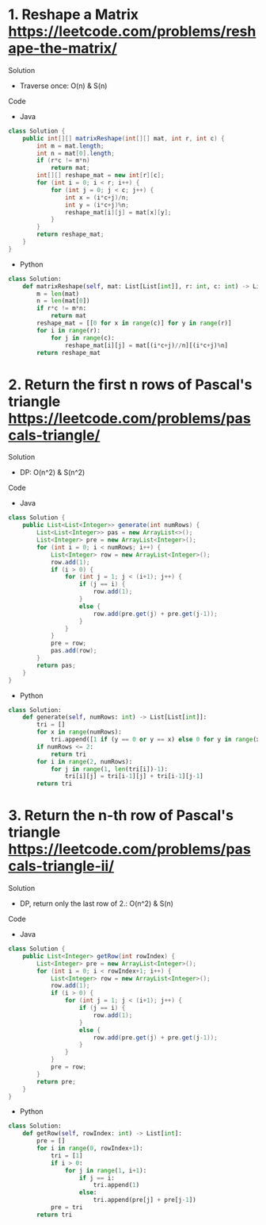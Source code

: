 # 1. Reshape a Matrix https://leetcode.com/problems/reshape-the-matrix/

Solution

- Traverse once: O(n) & S(n)

Code

- Java

```java
class Solution {
    public int[][] matrixReshape(int[][] mat, int r, int c) {
        int m = mat.length;
        int n = mat[0].length;
        if (r*c != m*n)
            return mat;
        int[][] reshape_mat = new int[r][c];
        for (int i = 0; i < r; i++) {
            for (int j = 0; j < c; j++) {
                int x = (i*c+j)/n;
                int y = (i*c+j)%n;
                reshape_mat[i][j] = mat[x][y];
            }
        }
        return reshape_mat;
    }
}
```

- Python

```python
class Solution:
    def matrixReshape(self, mat: List[List[int]], r: int, c: int) -> List[List[int]]:
        m = len(mat)
        n = len(mat[0])
        if r*c != m*n:
            return mat
        reshape_mat = [[0 for x in range(c)] for y in range(r)]
        for i in range(r):
            for j in range(c):
                reshape_mat[i][j] = mat[(i*c+j)//n][(i*c+j)%n]
        return reshape_mat
```

# 2. Return the first n rows of Pascal's triangle https://leetcode.com/problems/pascals-triangle/

Solution

- DP: O(n^2) & S(n^2)

Code

- Java

```java
class Solution {
    public List<List<Integer>> generate(int numRows) {
        List<List<Integer>> pas = new ArrayList<>();
        List<Integer> pre = new ArrayList<Integer>();
        for (int i = 0; i < numRows; i++) {
            List<Integer> row = new ArrayList<Integer>();
            row.add(1);
            if (i > 0) {
                for (int j = 1; j < (i+1); j++) {
                    if (j == i) {
                        row.add(1);
                    }
                    else {
                        row.add(pre.get(j) + pre.get(j-1));
                    }
                }
            }
            pre = row;
            pas.add(row);
        }
        return pas;
    }
}
```

- Python

```python
class Solution:
    def generate(self, numRows: int) -> List[List[int]]:
        tri = []
        for x in range(numRows):
            tri.append([1 if (y == 0 or y == x) else 0 for y in range(x+1)])
        if numRows <= 2:
            return tri
        for i in range(2, numRows):
            for j in range(1, len(tri[i])-1):
                tri[i][j] = tri[i-1][j] + tri[i-1][j-1]
        return tri
```

# 3. Return the n-th row of Pascal's triangle https://leetcode.com/problems/pascals-triangle-ii/

Solution

- DP, return only the last row of 2.: O(n^2) & S(n)

Code 

- Java

```java
class Solution {
    public List<Integer> getRow(int rowIndex) {
        List<Integer> pre = new ArrayList<Integer>();
        for (int i = 0; i < rowIndex+1; i++) {
            List<Integer> row = new ArrayList<Integer>();
            row.add(1);
            if (i > 0) {
                for (int j = 1; j < (i+1); j++) {
                    if (j == i) {
                        row.add(1);
                    }
                    else {
                        row.add(pre.get(j) + pre.get(j-1));
                    }
                }
            }
            pre = row;
        }
        return pre;
    }
}
```

- Python

```python
class Solution:
    def getRow(self, rowIndex: int) -> List[int]:
        pre = []
        for i in range(0, rowIndex+1):
            tri = [1]
            if i > 0:
                for j in range(1, i+1):
                    if j == i:
                        tri.append(1)
                    else:
                        tri.append(pre[j] + pre[j-1])
            pre = tri
        return tri
```